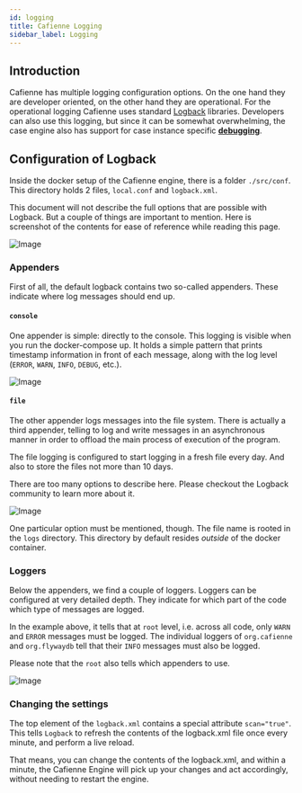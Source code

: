 ```yaml
---
id: logging
title: Cafienne Logging
sidebar_label: Logging
---
```


## Introduction
Cafienne has multiple logging configuration options. On the one hand they are developer oriented, on the other hand they are operational.
For the operational logging Cafienne uses standard [Logback](http://logback.qos.ch/) libraries.
Developers can also use this logging, but since it can be somewhat overwhelming, the case engine also has support for case instance specific [**debugging**](../ide/debug-case).

## Configuration of Logback
Inside the docker setup of the Cafienne engine, there is a folder `./src/conf`.
This directory holds 2 files, `local.conf` and `logback.xml`.

This document will not describe the full options that are possible with Logback. But a couple of things are important to mention.
Here is screenshot of the contents for ease of reference while reading this page.

![Image](assets/engine/logback-sample.png)


### Appenders
First of all, the default logback contains two so-called appenders. These indicate where log messages should end up.

#### `console`
One appender is simple: directly to the console. This logging is visible when you run the docker-compose up.
It holds a simple pattern that prints timestamp information in front of each message, along with the log level (`ERROR`, `WARN`, `INFO`, `DEBUG`, etc.).

<p/>

![Image](assets/engine/logback-appenders.png)

<p/>


#### `file`
The other appender logs messages into the file system.
There is actually a third appender, telling to log and write messages in an asynchronous manner in order to offload the main process of execution of the program.

The file logging is configured to start logging in a fresh file every day. And also to store the files not more than 10 days.

There are too many options to describe here. Please checkout the Logback community to learn more about it.

<p/>

![Image](assets/engine/logback-filename-pattern.png)

<p/>

One particular option must be mentioned, though. The file name is rooted in the `logs` directory. This directory by default resides _outside_ of the docker container.


### Loggers
Below the appenders, we find a couple of loggers. Loggers can be configured at very detailed depth. They indicate for which part of the code which type of messages are logged.

In the example above, it tells that at `root` level, i.e. across all code, only `WARN` and `ERROR` messages must be logged. The individual loggers of `org.cafienne` and `org.flywaydb` tell that their `INFO` messages must also be logged.

Please note that the `root` also tells which appenders to use.

<p/>

![Image](assets/engine/logback-loggers.png)

<p/>

### Changing the settings
The top element of the `logback.xml` contains a special attribute `scan="true"`. This tells `Logback` to refresh the contents of the logback.xml file once every minute, and perform a live reload.

That means, you can change the contents of the logback.xml, and within a minute, the Cafienne Engine will pick up your changes and act accordingly, without needing to restart the engine.
